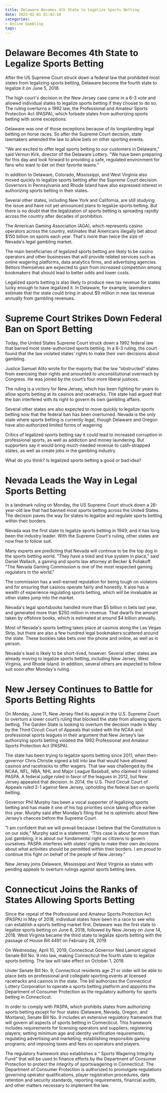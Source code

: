 ```yaml
---
title: Delaware Becomes 4th State to Legalize Sports Betting
date: 2023-02-01 01:42:50
categories:
- Online Gambling
tags:
---
```



#  Delaware Becomes 4th State to Legalize Sports Betting

After the US Supreme Court struck down a federal law that prohibited most states from legalizing sports betting, Delaware become the fourth state to legalize it on June 5, 2018.

The high court's decision in the New Jersey case came in a 6-3 vote and allowed individual states to legalize sports betting if they choose to do so. The ruling overturns a 1992 law, the Professional and Amateur Sports Protection Act (PASPA), which forbade states from authorizing sports betting with some exceptions.

Delaware was one of those exceptions because of its longstanding legal betting on horse races. So after the Supreme Court decision, state lawmakers amended the law to allow bets on other sporting events.

"We are excited to offer legal sports betting to our customers in Delaware," said Vernon Kirk, director of the Delaware Lottery. "We have been preparing for this day and look forward to providing a safe, regulated environment for fans who want to bet on their favorite teams."

In addition to Delaware, Colorado, Mississippi, and West Virginia also moved quickly to legalize sports betting after the Supreme Court decision. Governors in Pennsylvania and Rhode Island have also expressed interest in authorizing sports betting in their states.

Several other states, including New York and California, are still studying the issue and have not yet announced plans to legalize sports betting. But there is no doubt that the legalization of sports betting is spreading rapidly across the country after decades of prohibition.

The American Gaming Association (AGA), which represents casino operators across the country, estimates that Americans illegally bet about $150 billion on sports each year. That's more than twice the size of Nevada's legal gambling market.

The main beneficiaries of legalized sports betting are likely to be casino operators and other businesses that will provide related services such as online wagering platforms, data analytics firms, and advertising agencies. Bettors themselves are expected to gain from increased competition among bookmakers that should lead to better odds and lower costs.

Legalized sports betting is also likely to produce new tax revenue for states lucky enough to have legalized it. In Delaware, for example, lawmakers estimate that the state could bring in about $9 million in new tax revenue annually from gambling revenues.

#  Supreme Court Strikes Down Federal Ban on Sport Betting

Today, the United States Supreme Court struck down a 1992 federal law that barred most state-authorized sports betting. In a 6-3 ruling, the court found that the law violated states’ rights to make their own decisions about gambling.

Justice Samuel Alito wrote for the majority that the law “obstructed” states from exercising their rights and amounted to unconstitutional overreach by Congress. He was joined by the court’s four more liberal justices.

The ruling is a victory for New Jersey, which has been fighting for years to allow sports betting at its casinos and racetracks. The state had argued that the ban interfered with its right to govern its own gambling affairs.

Several other states are also expected to move quickly to legalize sports betting now that the federal ban has been overturned. Nevada is the only state where sports betting is currently legal, though Delaware and Oregon have also authorized limited forms of wagering.

Critics of legalized sports betting say it could lead to increased corruption in professional sports, as well as addiction and money laundering. But supporters say it would bring much-needed revenue to cash-strapped states, as well as create jobs in the gambling industry.

What do you think? Is legalized sports betting a good or bad idea?

#  Nevada Leads the Way in Legal Sports Betting

In a landmark ruling on Monday, the US Supreme Court struck down a 26-year-old law that had banned most sports betting across the United States. The decision paves the way for states to legalize and regulate sports betting within their borders.

Nevada was the first state to legalize sports betting in 1949, and it has long been the industry leader. With the Supreme Court's ruling, other states are now free to follow suit.

Many experts are predicting that Nevada will continue to be the top dog in the sports betting world. "They have a tried and true system in place," said Daniel Wallach, a gaming and sports law attorney at Becker & Poliakoff. "The Nevada Gaming Commission is one of the most respected gaming regulators in the world."

The commission has a well-earned reputation for being tough on violators and for ensuring that casinos operate fairly and honestly. It also has a wealth of experience regulating sports betting, which will be invaluable as other states jump into the market.

Nevada's legal sportsbooks handled more than $5 billion in bets last year, and generated more than $250 million in revenue. That dwarfs the amount taken by offshore books, which is estimated at around $4 billion annually.

Most of Nevada's sports betting takes place at casinos along the Las Vegas Strip, but there are also a few hundred legal bookmakers scattered around the state. These bookies take bets over the phone and online, as well as in person.

Nevada's lead is likely to be short-lived, however. Several other states are already moving to legalize sports betting, including New Jersey, West Virginia, and Rhode Island. In addition, several others are expected to follow suit soon after Monday's ruling.

#  New Jersey Continues to Battle for Sports Betting Rights

On Monday, June 11, New Jersey filed its appeal in the U.S. Supreme Court to overturn a lower court’s ruling that blocked the state from allowing sports betting. The Garden State is looking to overturn the decision made in May by the Third Circuit Court of Appeals that sided with the NCAA and professional sports leagues in their argument that New Jersey’s law authorizing sports betting violated the 1992 Professional and Amateur Sports Protection Act (PASPA).

The state has been trying to legalize sports betting since 2011, when then-governor Chris Christie signed a bill into law that would have allowed casinos and racetracks to offer wagers. That law was challenged by the NCAA, NFL, NBA, NHL and Major League Baseball, who claimed it violated PASPA. A federal judge ruled in favor of the leagues in 2012, but New Jersey appealed that decision. In 2014, the U.S. Third Circuit Court of Appeals ruled 2-1 against New Jersey, upholding the federal ban on sports betting.

Governor Phil Murphy has been a vocal supporter of legalizing sports betting and has made it one of his top priorities since taking office earlier this year. Murphy said after Monday’s filing that he is optimistic about New Jersey’s chances before the Supreme Court.

“I am confident that we will prevail because I believe that the Constitution is on our side,” Murphy said in a statement. “This case is about far more than just gambling; it is about our fundamental right as citizens to govern ourselves. PASPA interferes with states’ rights to make their own decisions about what activities should be permitted within their borders. I am proud to continue this fight on behalf of the people of New Jersey.”

New Jersey joins Delaware, Mississippi and West Virginia as states with pending appeals to overturn rulings against sports betting laws.

#  Connecticut Joins the Ranks of States Allowing Sports Betting

Since the repeal of the Professional and Amateur Sports Protection Act (PASPA) in May of 2018, individual states have been in a race to see who can establish a sports betting market first. Delaware was the first state to legalize sports betting on June 6, 2018, followed by New Jersey on June 14, 2018. West Virginia became the third state to legalize sports betting with the passage of House Bill 4491 on February 28, 2019.

On Wednesday, April 10, 2019, Connecticut Governor Ned Lamont signed Senate Bill No. 9 into law, making Connecticut the fourth state to legalize sports betting. The law will take effect on October 1, 2019.

Under Senate Bill No. 9, Connecticut residents age 21 or older will be able to place bets on professional and collegiate sporting events at licensed racetracks and casinos in the state. The bill authorizes the Connecticut Lottery Corporation to operate a sports betting platform and appoints the Department of Consumer Protection as the regulatory authority for sports betting in Connecticut.

In order to comply with PASPA, which prohibits states from authorizing sports betting except for four states (Delaware, Nevada, Oregon, and Montana), Senate Bill No. 9 includes an extensive regulatory framework that will govern all aspects of sports betting in Connecticut. This framework includes requirements for licensing operators and suppliers; registering players; setting minimum age and identity verification requirements; regulating advertising and marketing; establishing responsible gaming programs; and imposing taxes and fees on operators and players.

The regulatory framework also establishes a “ Sports Wagering Integrity Fund” that will be used to finance efforts by the Department of Consumer Protection to protect the integrity of sportswagering in Connecticut. The Department of Consumer Protection is authorized to promulgate regulations governing operator qualifications, player registration procedures, data retention and security standards, reporting requirements, financial audits, and other matters necessary to implement the law.